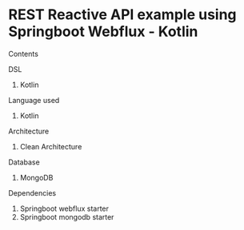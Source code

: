 # REST Reactive API example using Springboot Webflux - Kotlin

Contents

DSL
1. Kotlin

Language used
1. Kotlin

Architecture
1. Clean Architecture

Database
1. MongoDB

Dependencies
1. Springboot webflux starter
2. Springboot mongodb starter

